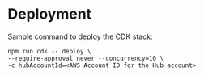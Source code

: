 # Deployment

Sample command to deploy the CDK stack:
```
npm run cdk -- deploy \
--require-approval never --concurrency=10 \
-c hubAccountId=<AWS Account ID for the Hub account>
``` 
